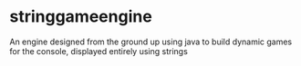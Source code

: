 # stringgameengine
An engine designed from the ground up using java to build dynamic games for the console, displayed entirely using strings
